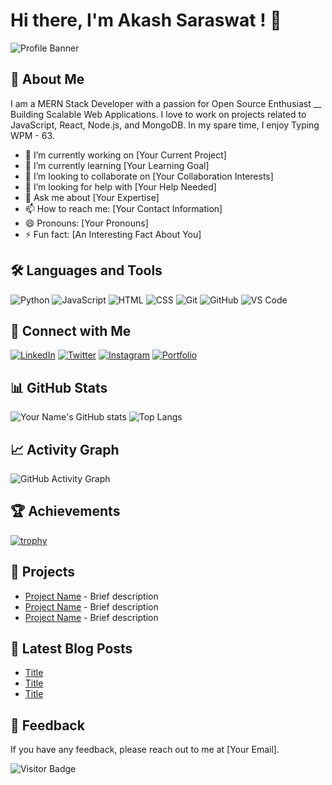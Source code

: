 # Hi there, I'm Akash Saraswat ! 👋

![Profile Banner](https://i.postimg.cc/FzzrQmbq/Shipping.png)

## 🚀 About Me
I am a MERN Stack Developer with a passion for Open Source Enthusiast __ Building Scalable Web Applications. I love to work on projects related to JavaScript, React, Node.js, and MongoDB. In my spare time, I enjoy Typing WPM - 63.

- 🔭 I’m currently working on [Your Current Project]
- 🌱 I’m currently learning [Your Learning Goal]
- 👯 I’m looking to collaborate on [Your Collaboration Interests]
- 🤔 I’m looking for help with [Your Help Needed]
- 💬 Ask me about [Your Expertise]
- 📫 How to reach me: [Your Contact Information]
- 😄 Pronouns: [Your Pronouns]
- ⚡ Fun fact: [An Interesting Fact About You]

## 🛠️ Languages and Tools
![Python](https://img.shields.io/badge/-Python-000?style=for-the-badge&logo=python)
![JavaScript](https://img.shields.io/badge/-JavaScript-000?style=for-the-badge&logo=javascript)
![HTML](https://img.shields.io/badge/-HTML-000?style=for-the-badge&logo=html5)
![CSS](https://img.shields.io/badge/-CSS-000?style=for-the-badge&logo=css3)
![Git](https://img.shields.io/badge/-Git-000?style=for-the-badge&logo=git)
![GitHub](https://img.shields.io/badge/-GitHub-000?style=for-the-badge&logo=github)
![VS Code](https://img.shields.io/badge/-VS%20Code-000?style=for-the-badge&logo=visual-studio-code)
<!-- Add more badges for the tools and languages you use -->

## 🔗 Connect with Me
[![LinkedIn](https://img.shields.io/badge/-LinkedIn-0077B5?style=for-the-badge&logo=linkedin)](https://www.linkedin.com/in/yourprofile)
[![Twitter](https://img.shields.io/badge/-Twitter-1DA1F2?style=for-the-badge&logo=twitter)](https://twitter.com/yourprofile)
[![Instagram](https://img.shields.io/badge/-Instagram-E4405F?style=for-the-badge&logo=instagram)](https://instagram.com/yourprofile)
[![Portfolio](https://img.shields.io/badge/-Portfolio-000?style=for-the-badge&logo=portfolio)](https://yourportfolio.com)

## 📊 GitHub Stats
![Your Name's GitHub stats](https://github-readme-stats.vercel.app/api?username=yourusername&show_icons=true&theme=radical)
![Top Langs](https://github-readme-stats.vercel.app/api/top-langs/?username=yourusername&layout=compact&theme=radical)

## 📈 Activity Graph
![GitHub Activity Graph](https://activity-graph.herokuapp.com/graph?username=yourusername&theme=dracula)

## 🏆 Achievements
[![trophy](https://github-profile-trophy.vercel.app/?username=yourusername&theme=onedark)](https://github.com/ryo-ma/github-profile-trophy)

## 💼 Projects
- [Project Name](https://github.com/yourusername/projectname) - Brief description
- [Project Name](https://github.com/yourusername/projectname) - Brief description
- [Project Name](https://github.com/yourusername/projectname) - Brief description

## 📝 Latest Blog Posts
<!-- BLOG-POST-LIST:START -->
- [Title](https://yourblog.com/post1)
- [Title](https://yourblog.com/post2)
- [Title](https://yourblog.com/post3)
<!-- BLOG-POST-LIST:END -->

## 💬 Feedback
If you have any feedback, please reach out to me at [Your Email].

![Visitor Badge](https://visitor-badge.laobi.icu/badge?page_id=yourusername.yourusername)

